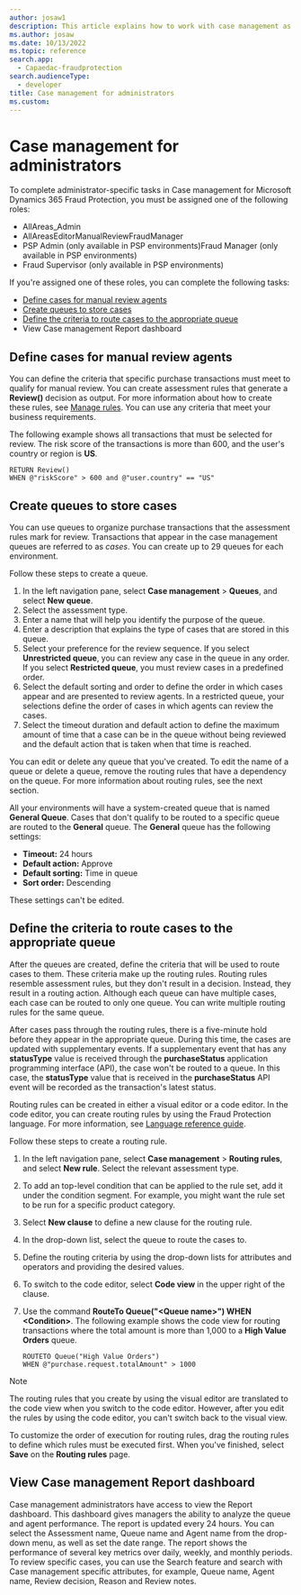 ```yaml
---
author: josaw1
description: This article explains how to work with case management as an administrator.
ms.author: josaw
ms.date: 10/13/2022
ms.topic: reference
search.app: 
  - Capaedac-fraudprotection
search.audienceType:
  - developer
title: Case management for administrators
ms.custom:
---
```


# Case management for administrators

To complete administrator-specific tasks in Case management for Microsoft Dynamics 365 Fraud Protection, you must be assigned one of the following roles:

-	AllAreas_Admin
- AllAreasEditorManualReviewFraudManager
- PSP Admin (only available in PSP environments)Fraud Manager (only available in PSP environments)
- Fraud Supervisor (only available in PSP environments)


If you're assigned one of these roles, you can complete the following tasks:

- [Define cases for manual review agents](#review)
- [Create queues to store cases](#store)
- [Define the criteria to route cases to the appropriate queue](#route)
- View Case management Report dashboard

## <a name="review"></a>Define cases for manual review agents

You can define the criteria that specific purchase transactions must meet to qualify for manual review. You can create assessment rules that generate a **Review()** decision as output. For more information about how to create these rules, see [Manage rules](rules.md). You can use any criteria that meet your business requirements.

The following example shows all transactions that must be selected for review. The risk score of the transactions is more than 600, and the user's country or region is **US**.

```FraudProtectionLanguage
RETURN Review()
WHEN @"riskScore" > 600 and @"user.country" == "US"
```

## <a name="store"></a>Create queues to store cases

You can use queues to organize purchase transactions that the assessment rules mark for review. Transactions that appear in the case management queues are referred to as *cases*. You can create up to 29 queues for each environment.

Follow these steps to create a queue.

1. In the left navigation pane, select **Case management** \> **Queues**, and select **New queue**.
2. Select the assessment type.
3. Enter a name that will help you identify the purpose of the queue.
4. Enter a description that explains the type of cases that are stored in this queue.
5. Select your preference for the review sequence. If you select **Unrestricted queue**, you can review any case in the queue in any order. If you select **Restricted queue**, you must review cases in a predefined order.
6. Select the default sorting and order to define the order in which cases appear and are presented to review agents. In a restricted queue, your selections define the order of cases in which agents can review the cases.
7. Select the timeout duration and default action to define the maximum amount of time that a case can be in the queue without being reviewed and the default action that is taken when that time is reached.

You can edit or delete any queue that you've created. To edit the name of a queue or delete a queue, remove the routing rules that have a dependency on the queue. For more information about routing rules, see the next section.

All your environments will have a system-created queue that is named **General Queue**. Cases that don't qualify to be routed to a specific queue are routed to the **General** queue. The **General** queue has the following settings:

- **Timeout:** 24 hours 
- **Default action:** Approve
- **Default sorting:** Time in queue
- **Sort order:** Descending 

These settings can't be edited.

## <a name="route"></a>Define the criteria to route cases to the appropriate queue

After the queues are created, define the criteria that will be used to route cases to them. These criteria make up the routing rules. Routing rules resemble assessment rules, but they don't result in a decision. Instead, they result in a routing action. Although each queue can have multiple cases, each case can be routed to only one queue. You can write multiple routing rules for the same queue.

After cases pass through the routing rules, there is a five-minute hold before they appear in the appropriate queue. During this time, the cases are updated with supplementary events. If a supplementary event that has any **statusType** value is received through the **purchaseStatus** application programming interface (API), the case won't be routed to a queue. In this case, the **statusType** value that is received in the **purchaseStatus** API event will be recorded as the transaction's latest status.

Routing rules can be created in either a visual editor or a code editor. In the code editor, you can create routing rules by using the Fraud Protection language. For more information, see [Language reference guide](fpl-lang-ref.md).

Follow these steps to create a routing rule.

1. In the left navigation pane, select **Case management** \> **Routing rules**, and select **New rule**. Select the relevant assessment type.
2. To add an top-level condition that can be applied to the rule set, add it under the condition segment. For example, you might want the rule set to be run for a specific product category.
3. Select **New clause** to define a new clause for the routing rule.
5. In the drop-down list, select the queue to route the cases to.
6. Define the routing criteria by using the drop-down lists for attributes and operators and providing the desired values.
7. To switch to the code editor, select **Code view** in the upper right of the clause.
8. Use the command **RouteTo Queue("\<Queue name\>") WHEN \<Condition\>**. The following example shows the code view for routing transactions where the total amount is more than 1,000 to a **High Value Orders** queue.

    ```
    ROUTETO Queue("High Value Orders")
    WHEN @"purchase.request.totalAmount" > 1000 
    ```

> [!NOTE]
> The routing rules that you create by using the visual editor are translated to the code view when you switch to the code editor. However, after you edit the rules by using the code editor, you can't switch back to the visual view.

To customize the order of execution for routing rules, drag the routing rules to define which rules must be executed first. When you've finished, select **Save** on the **Routing rules** page.

## View Case management Report dashboard

Case management administrators have access to view the Report dashboard. This dashboard gives managers the ability to analyze the queue and agent performance. The report is updated every 24 hours. You can select the Assessment name, Queue name and Agent name from the drop-down menu, as well as set the date range. The report shows the performance of several key metrics over daily, weekly, and monthly periods. To review specific cases, you can use the Search feature and search with Case management specific attributes, for example, Queue name, Agent name, Review decision, Reason and Review notes. 

